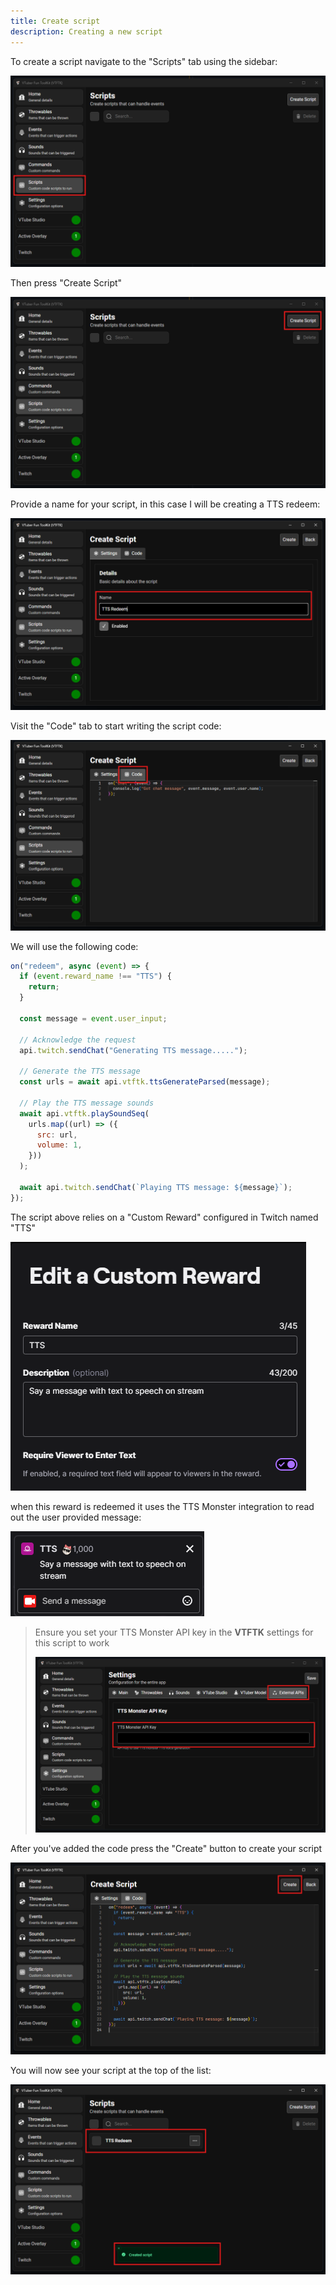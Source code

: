 ```yaml
---
title: Create script
description: Creating a new script
---
```


To create a script navigate to the "Scripts" tab using the sidebar:

![alt text](./images/create/image-1.png)

Then press "Create Script"

![alt text](./images/create/image-2.png)

Provide a name for your script, in this case I will be creating a TTS redeem:

![alt text](./images/create/image-3.png)

Visit the "Code" tab to start writing the script code:

![alt text](./images/create/image-4.png)

We will use the following code:

```js
on("redeem", async (event) => {
  if (event.reward_name !== "TTS") {
    return;
  }

  const message = event.user_input;

  // Acknowledge the request
  api.twitch.sendChat("Generating TTS message.....");

  // Generate the TTS message
  const urls = await api.vtftk.ttsGenerateParsed(message);

  // Play the TTS message sounds
  await api.vtftk.playSoundSeq(
    urls.map((url) => ({
      src: url,
      volume: 1,
    }))
  );

  await api.twitch.sendChat(`Playing TTS message: ${message}`);
});
```

The script above relies on a "Custom Reward" configured in Twitch named "TTS" 

![alt text](./images/create/image-6.png)

when this reward is redeemed it uses the TTS Monster integration to read out the user provided message:

![alt text](./images/create/image-7.png)

> Ensure you set your TTS Monster API key in the **VTFTK** settings for this script to work
>
> ![alt text](./images/create/image-8.png)

After you've added the code press the "Create" button to create your script

![alt text](./images/create/image-5.png)

You will now see your script at the top of the list:

![alt text](./images/create/image-9.png)